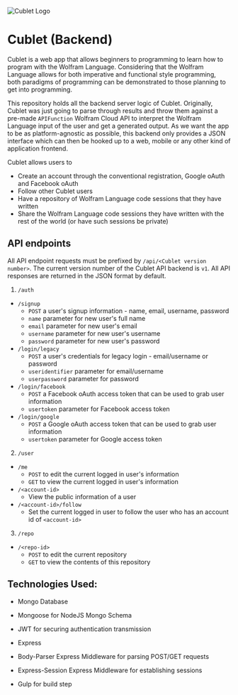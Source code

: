 ![Cublet Logo](https://avatars2.githubusercontent.com/u/13155509?v=3&s=100)

# Cublet (Backend)
Cublet is a web app that allows beginners to programming to learn how to program with the Wolfram Language. Considering that the Wolfram Language allows for both imperative and functional style programming, both paradigms of programming can be demonstrated to those planning to get into programming.

This repository holds all the backend server logic of Cublet. Originally, Cublet was just going to parse through results and throw them against a pre-made `APIFunction` Wolfram Cloud API to interpret the Wolfram Language input of the user and get a generated output. As we want the app to be as platform-agnostic as possible, this backend only provides a JSON interface which can then be hooked up to a web, mobile or any other kind of application frontend.

Cublet allows users to

* Create an account through the conventional registration, Google oAuth and Facebook oAuth
* Follow other Cublet users
* Have a repository of Wolfram Language code sessions that they have written
* Share the Wolfram Language code sessions they have written with the rest of the world (or have such sessions be private)

## API endpoints
All API endpoint requests must be prefixed by `/api/<Cublet version number>`. The current version number of the Cublet API backend is `v1`. All API responses are returned in the JSON format by default.

1. `/auth`
  * `/signup`
      * `POST` a user's signup information - name, email, username, password
	  * `name` parameter for new user's full name
	  * `email` parameter for new user's email
	  * `username` parameter for new user's username
	  * `password` parameter for new user's password
  * `/login/legacy`
      * `POST` a user's credentials for legacy login - email/username or password
	  * `useridentifier` parameter for email/username
	  * `userpassword` parameter for password
  * `/login/facebook`
      * `POST` a Facebook oAuth access token that can be used to grab user information
	  * `usertoken` parameter for Facebook access token
  * `/login/google`
      * `POST` a Google oAuth access token that can be used to grab user information
	  * `usertoken` parameter for Google access token
	  
2. `/user`
  * `/me`
      * `POST` to edit the current logged in user's information
	  * `GET` to view the current logged in user's information
  * `/<account-id>`
      * View the public information of a user
  * `/<account-id>/follow`
	  * Set the current logged in user to follow the user who has an account id of `<account-id>`
		
3. `/repo`
  * `/<repo-id>`
      * `POST` to edit the current repository
      * `GET` to view the contents of this repository

## Technologies Used:
* Mongo Database
* Mongoose for NodeJS Mongo Schema
* JWT for securing authentication transmission
* Express
* Body-Parser Express Middleware for parsing POST/GET requests
* Express-Session Express Middleware for establishing sessions

* Gulp for build step